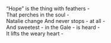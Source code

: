 “Hope” is the thing with feathers -  
That perches in the soul -  
Natalie change
And never stops - at all -  
And sweetest - in the Gale - is heard -  
It lifts the weary heart - 
